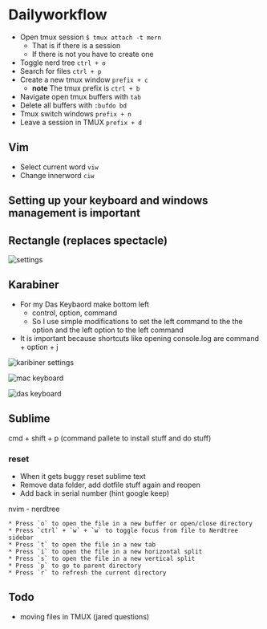 # Dailyworkflow
* Open tmux session `$ tmux attach -t mern`
    - That is if there is a session
    - If there is not you have to create one
* Toggle nerd tree `ctrl + o`
* Search for files `ctrl + p`
* Create a new tmux window `prefix + c`
    - **note** The tmux prefix is `ctrl + b`
* Navigate open tmux buffers with `tab`
* Delete all buffers with `:bufdo bd`
* Tmux switch windows `prefix + n`
* Leave a session in TMUX `prefix + d`

## Vim
* Select current word `viw`
* Change innerword `ciw`

## Setting up your keyboard and windows management is important

## Rectangle (replaces spectacle)
![settings](https://i.imgur.com/W56ISWz.png)

## Karabiner
* For my Das Keybaord make bottom left
    - control, option, command
    - So I use simple modifications to set the left command to the the option and the left option to the left command
* It is important because shortcuts like opening console.log are command + option + j

![karibiner settings](https://i.imgur.com/yoaEvbX.png)

![mac keyboard](https://i.imgur.com/fqRUW8H.png)

![das keyboard](https://i.imgur.com/C8r9smT.png)

## Sublime
cmd + shift + p (command pallete to install stuff and do stuff)

### reset
* When it gets buggy reset sublime text
* Remove data folder, add dotfile stuff again and reopen
* Add back in serial number (hint google keep)

nvim - nerdtree

```
* Press `o` to open the file in a new buffer or open/close directory
* Press `ctrl` + `w` + `w` to toggle focus from file to Nerdtree sidebar
* Press `t` to open the file in a new tab
* Press `i` to open the file in a new horizontal split
* Press `s` to open the file in a new vertical split
* Press `p` to go to parent directory
* Press `r` to refresh the current directory
```

## Todo
* moving files in TMUX (jared questions)
